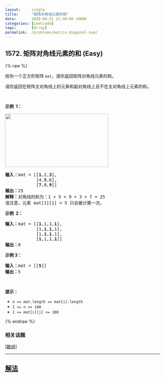 ```yaml
---
layout:     single
title:      "矩阵对角线元素的和"
date:       2020-04-21 21:30:00 +0800
categories: [Leetcode]
tags:       [Array]
permalink:  /problems/matrix-diagonal-sum/
---
```


## 1572. 矩阵对角线元素的和 (Easy)

{% raw %}

<p>给你一个正方形矩阵 <code>mat</code>，请你返回矩阵对角线元素的和。</p>

<p>请你返回在矩阵主对角线上的元素和副对角线上且不在主对角线上元素的和。</p>

<p>&nbsp;</p>

<p><strong>示例&nbsp; 1：</strong></p>

<p><img alt="" src="https://assets.leetcode.com/uploads/2020/08/14/sample_1911.png" style="height:174px; width:336px" /></p>

<pre>
<strong>输入：</strong>mat = [[<strong>1</strong>,2,<strong>3</strong>],
&nbsp;           [4,<strong>5</strong>,6],
&nbsp;           [<strong>7</strong>,8,<strong>9</strong>]]
<strong>输出：</strong>25
<strong>解释：</strong>对角线的和为：1 + 5 + 9 + 3 + 7 = 25
请注意，元素 mat[1][1] = 5 只会被计算一次。
</pre>

<p><strong>示例&nbsp; 2：</strong></p>

<pre>
<strong>输入：</strong>mat = [[<strong>1</strong>,1,1,<strong>1</strong>],
&nbsp;           [1,<strong>1</strong>,<strong>1</strong>,1],
&nbsp;           [1,<strong>1</strong>,<strong>1</strong>,1],
&nbsp;           [<strong>1</strong>,1,1,<strong>1</strong>]]
<strong>输出：</strong>8
</pre>

<p><strong>示例 3：</strong></p>

<pre>
<strong>输入：</strong>mat = [[<strong>5</strong>]]
<strong>输出：</strong>5
</pre>

<p>&nbsp;</p>

<p><strong>提示：</strong></p>

<ul>
	<li><code>n == mat.length == mat[i].length</code></li>
	<li><code>1 &lt;= n &lt;= 100</code></li>
	<li><code>1 &lt;= mat[i][j] &lt;= 100</code></li>
</ul>

{% endraw %}

### 相关话题
  [[数组](https://github.com/openset/leetcode/tree/master/tag/array/README.md)]

---

## [解法](https://github.com/openset/leetcode/tree/master/problems/matrix-diagonal-sum)
